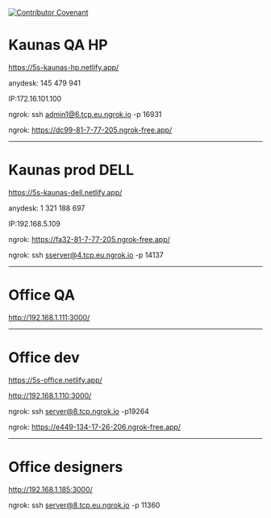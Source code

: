 [![Contributor Covenant](https://img.shields.io/badge/Contributor%20Covenant-2.1-4baaaa.svg)](code_of_conduct.md)


# **Kaunas QA** HP

https://5s-kaunas-hp.netlify.app/

anydesk: 145 479 941

IP:172.16.101.100

ngrok: ssh admin1@6.tcp.eu.ngrok.io -p 16931

ngrok: https://dc99-81-7-77-205.ngrok-free.app/
***


# **Kaunas prod** DELL

https://5s-kaunas-dell.netlify.app/

anydesk:  1 321 188 697

IP:192.168.5.109

ngrok: https://fa32-81-7-77-205.ngrok-free.app/

ngrok: ssh sserver@4.tcp.eu.ngrok.io -p 14137

***

# **Office QA**

http://192.168.1.111:3000/
***

# **Office dev**

https://5s-office.netlify.app/

http://192.168.1.110:3000/

ngrok: ssh server@8.tcp.ngrok.io -p19264

ngrok: https://e449-134-17-26-206.ngrok-free.app/
***

# **Office designers**

http://192.168.1.185:3000/

ngrok: ssh server@8.tcp.eu.ngrok.io -p 11360
